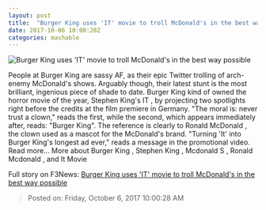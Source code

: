 ```yaml
---
layout: post
title:  "Burger King uses 'IT' movie to troll McDonald's in the best way possible"
date: 2017-10-06 10:00:28Z
categories: mashable
---
```


![Burger King uses 'IT' movie to troll McDonald's in the best way possible](https://i.amz.mshcdn.com/T1GJqJj0kObUti3SjnXdE5U7nsY=/1200x630/2017%2F10%2F06%2F16%2F6beb2b4011d1498ab72acfaa34ccef3a.e2c0b.jpg)

People at Burger King are sassy AF, as their epic Twitter trolling of arch-enemy McDonald's shows. Arguably though, their latest stunt is the most brilliant, ingenious piece of shade to date. Burger King kind of owned the horror movie of the year, Stephen King's IT , by projecting two spotlights right before the credits at the film premiere in Germany. "The moral is: never trust a clown," reads the first, while the second, which appears immediately after, reads: "Burger King". The reference is clearly to Ronald McDonald , the clown used as a mascot for the McDonald's brand. "Turning 'It' into Burger King's longest ad ever," reads a message in the promotional video. Read more... More about Burger King , Stephen King , Mcdonald S , Ronald Mcdonald , and It Movie


Full story on F3News: [Burger King uses 'IT' movie to troll McDonald's in the best way possible](http://www.f3nws.com/n/fYKaZE)

> Posted on: Friday, October 6, 2017 10:00:28 AM
